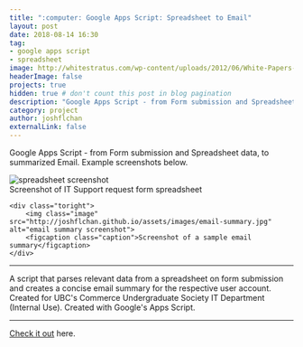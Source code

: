 ```yaml
---
title: ":computer: Google Apps Script: Spreadsheet to Email"
layout: post
date: 2018-08-14 16:30
tag: 
- google apps script
- spreadsheet
image: http://whitestratus.com/wp-content/uploads/2012/06/White-Papers-ten-best-practices-for-google-apps-script-700x460.jpg
headerImage: false
projects: true
hidden: true # don't count this post in blog pagination
description: "Google Apps Script - from Form submission and Spreadsheet data, to summarized Email"
category: project
author: joshflchan
externalLink: false
---
```

Google Apps Script - from Form submission and Spreadsheet data, to summarized Email. Example screenshots below. 

<div class="side-by-side">
    <div class="toleft">
        <img class="image" src="http://joshflchan.github.io/assets/images/spreadsheet.jpg" alt="spreadsheet screenshot">
        <figcaption class="caption">Screenshot of IT Support request form spreadsheet</figcaption>
    </div>

    <div class="toright">
        <img class="image" src="http://joshflchan.github.io/assets/images/email-summary.jpg" alt="email summary screenshot">
        <figcaption class="caption">Screenshot of a sample email summary</figcaption>
    </div>
</div>

---

A script that parses relevant data from a spreadsheet on form submission and creates a concise email summary for the
respective user account. Created for UBC's Commerce Undergraduate Society IT Department (Internal Use). 
Created with Google's Apps Script. 

---

[Check it out](https://github.com/joshflchan/IT-support-email-script/blob/master/request-email-parser.gs) here.
